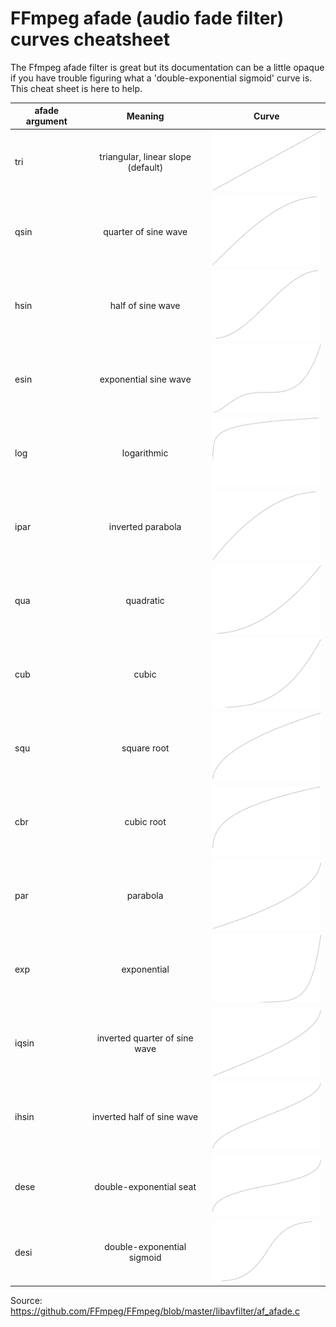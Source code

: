 # FFmpeg afade (audio fade filter) curves cheatsheet

The Ffmpeg afade filter is great but its documentation can be a little opaque if you have trouble figuring what a 'double-exponential sigmoid' curve is. This cheat sheet is here to help.

| afade argument  | Meaning       | Curve         |
| --------------- |:-------------:|:-------------:|
| tri|triangular, linear slope (default)|![curve](https://raw.githubusercontent.com/guillaumekh/ffmpeg-afade-cheatsheet/master/images/tri.gif)
| qsin|quarter of sine wave|![curve](https://raw.githubusercontent.com/guillaumekh/ffmpeg-afade-cheatsheet/master/images/qsin.gif)
| hsin|half of sine wave|![curve](https://raw.githubusercontent.com/guillaumekh/ffmpeg-afade-cheatsheet/master/images/hsin.gif)
| esin|exponential sine wave|![curve](https://raw.githubusercontent.com/guillaumekh/ffmpeg-afade-cheatsheet/master/images/esin.gif)
| log|logarithmic|![curve](https://raw.githubusercontent.com/guillaumekh/ffmpeg-afade-cheatsheet/master/images/log.gif)
| ipar|inverted parabola|![curve](https://raw.githubusercontent.com/guillaumekh/ffmpeg-afade-cheatsheet/master/images/ipar.gif)
| qua|quadratic|![curve](https://raw.githubusercontent.com/guillaumekh/ffmpeg-afade-cheatsheet/master/images/qua.gif)
| cub|cubic|![curve](https://raw.githubusercontent.com/guillaumekh/ffmpeg-afade-cheatsheet/master/images/cub.gif)
| squ|square root|![curve](https://raw.githubusercontent.com/guillaumekh/ffmpeg-afade-cheatsheet/master/images/squ.gif)
| cbr|cubic root|![curve](https://raw.githubusercontent.com/guillaumekh/ffmpeg-afade-cheatsheet/master/images/cbr.gif)
| par|parabola|![curve](https://raw.githubusercontent.com/guillaumekh/ffmpeg-afade-cheatsheet/master/images/par.gif)
| exp|exponential|![curve](https://raw.githubusercontent.com/guillaumekh/ffmpeg-afade-cheatsheet/master/images/exp.gif)
| iqsin|inverted quarter of sine wave|![curve](https://raw.githubusercontent.com/guillaumekh/ffmpeg-afade-cheatsheet/master/images/iqsin.gif)
| ihsin|inverted half of sine wave|![curve](https://raw.githubusercontent.com/guillaumekh/ffmpeg-afade-cheatsheet/master/images/ihsin.gif)
| dese|double-exponential seat|![curve](https://raw.githubusercontent.com/guillaumekh/ffmpeg-afade-cheatsheet/master/images/dese.gif)
| desi|double-exponential sigmoid|![curve](https://raw.githubusercontent.com/guillaumekh/ffmpeg-afade-cheatsheet/master/images/desi.gif)

Source: https://github.com/FFmpeg/FFmpeg/blob/master/libavfilter/af_afade.c
